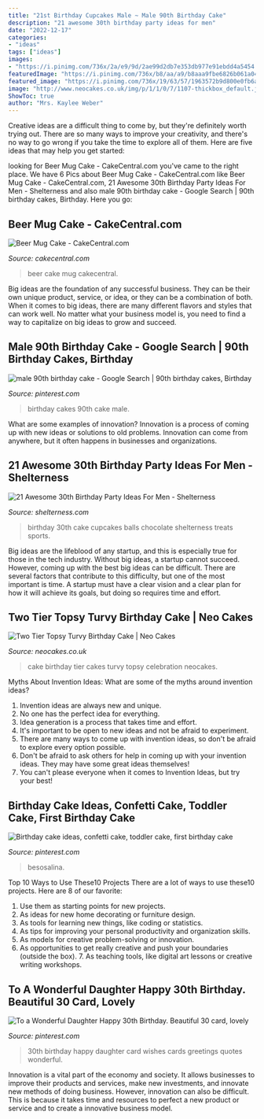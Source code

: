 ```yaml
---
title: "21st Birthday Cupcakes Male ~ Male 90th Birthday Cake"
description: "21 awesome 30th birthday party ideas for men"
date: "2022-12-17"
categories:
- "ideas"
tags: ["ideas"]
images:
- "https://i.pinimg.com/736x/2a/e9/9d/2ae99d2db7e353db977e91ebdd4a5454.jpg"
featuredImage: "https://i.pinimg.com/736x/b8/aa/a9/b8aaa9fbe6826b061a04c40e1f4b3960.jpg"
featured_image: "https://i.pinimg.com/736x/19/63/57/1963572b9d800e0fb6ae845bbbcb80c0--blue-birthday-cakes--birthday.jpg"
image: "http://www.neocakes.co.uk/img/p/1/1/0/7/1107-thickbox_default.jpg"
ShowToc: true
author: "Mrs. Kaylee Weber"
---
```



Creative ideas are a difficult thing to come by, but they're definitely worth trying out. There are so many ways to improve your creativity, and there's no way to go wrong if you take the time to explore all of them. Here are five ideas that may help you get started: 

	

		
looking for Beer Mug Cake - CakeCentral.com you've came to the right place. We have 6 Pics about Beer Mug Cake - CakeCentral.com like Beer Mug Cake - CakeCentral.com, 21 Awesome 30th Birthday Party Ideas For Men - Shelterness and also male 90th birthday cake - Google Search | 90th birthday cakes, Birthday. Here you go:
		
    
## Beer Mug Cake - CakeCentral.com

<img loading=lazy src="http://cdn001.cakecentral.com/gallery/2016/03/900_beer-mug-cake-934992J8UnG.jpeg" onerror="this.onerror=null;this.src='https://tse2.mm.bing.net/th?id=OIP.UWv3F2nd3ZwrMyyR2Xo3ywHaJ4&amp;pid=15.1';" alt="Beer Mug Cake - CakeCentral.com">

_Source: cakecentral.com_

>beer cake mug cakecentral. 

	

Big ideas are the foundation of any successful business. They can be their own unique product, service, or idea, or they can be a combination of both. When it comes to big ideas, there are many different flavors and styles that can work well. No matter what your business model is, you need to find a way to capitalize on big ideas to grow and succeed.

    
## Male 90th Birthday Cake - Google Search | 90th Birthday Cakes, Birthday

<img loading=lazy src="https://i.pinimg.com/736x/19/63/57/1963572b9d800e0fb6ae845bbbcb80c0--blue-birthday-cakes--birthday.jpg" onerror="this.onerror=null;this.src='https://tse3.mm.bing.net/th?id=OIP.1gZ_fzjvg8gzaqLpane3BQHaJ5&amp;pid=15.1';" alt="male 90th birthday cake - Google Search | 90th birthday cakes, Birthday">

_Source: pinterest.com_

>birthday cakes 90th cake male. 

	

What are some examples of innovation?
Innovation is a process of coming up with new ideas or solutions to old problems. Innovation can come from anywhere, but it often happens in businesses and organizations.

    
## 21 Awesome 30th Birthday Party Ideas For Men - Shelterness

<img loading=lazy src="https://i.shelterness.com/2017/02/19-cupcakes-and-favorite-beer-instead-of-a-birthday-cake.jpg" onerror="this.onerror=null;this.src='https://tse3.mm.bing.net/th?id=OIP.J8x-agjspB3_SHws4XPtYwHaKf&amp;pid=15.1';" alt="21 Awesome 30th Birthday Party Ideas For Men - Shelterness">

_Source: shelterness.com_

>birthday 30th cake cupcakes balls chocolate shelterness treats sports. 

	

Big ideas are the lifeblood of any startup, and this is especially true for those in the tech industry. Without big ideas, a startup cannot succeed. However, coming up with the best big ideas can be difficult. There are several factors that contribute to this difficulty, but one of the most important is time. A startup must have a clear vision and a clear plan for how it will achieve its goals, but doing so requires time and effort.

    
## Two Tier Topsy Turvy Birthday Cake | Neo Cakes

<img loading=lazy src="http://www.neocakes.co.uk/img/p/1/1/0/7/1107-thickbox_default.jpg" onerror="this.onerror=null;this.src='https://tse1.mm.bing.net/th?id=OIP.XwKrRlXdQ9m1da8776Tr_gHaHa&amp;pid=15.1';" alt="Two Tier Topsy Turvy Birthday Cake | Neo Cakes">

_Source: neocakes.co.uk_

>cake birthday tier cakes turvy topsy celebration neocakes. 

	

Myths About Invention Ideas: What are some of the myths around invention ideas?
1. Invention ideas are always new and unique.
2. No one has the perfect idea for everything.
3. Idea generation is a process that takes time and effort.
4. It's important to be open to new ideas and not be afraid to experiment.
5. There are many ways to come up with invention ideas, so don't be afraid to explore every option possible.
6. Don't be afraid to ask others for help in coming up with your invention ideas. They may have some great ideas themselves!
7. You can't please everyone when it comes to Invention Ideas, but try your best!

    
## Birthday Cake Ideas, Confetti Cake, Toddler Cake, First Birthday Cake

<img loading=lazy src="https://i.pinimg.com/736x/b8/aa/a9/b8aaa9fbe6826b061a04c40e1f4b3960.jpg" onerror="this.onerror=null;this.src='https://tse1.mm.bing.net/th?id=OIP.vslYvHrtEN0wKR8l9BoSvQHaJ3&amp;pid=15.1';" alt="Birthday cake ideas, confetti cake, toddler cake, first birthday cake">

_Source: pinterest.com_

>besosalina. 

	

Top 10 Ways to Use These10 Projects
There are a lot of ways to use these10 projects. Here are 8 of our favorite:
1. Use them as starting points for new projects.
2. As ideas for new home decorating or furniture design.
3. As tools for learning new things, like coding or statistics.
4. As tips for improving your personal productivity and organization skills.
5. As models for creative problem-solving or innovation.
6. As opportunities to get really creative and push your boundaries (outside the box).      7. As teaching tools, like digital art lessons or creative writing workshops. 
    
## To A Wonderful Daughter Happy 30th Birthday. Beautiful 30 Card, Lovely

<img loading=lazy src="https://i.pinimg.com/736x/2a/e9/9d/2ae99d2db7e353db977e91ebdd4a5454.jpg" onerror="this.onerror=null;this.src='https://tse1.mm.bing.net/th?id=OIP.OTpibIHZCB8SykLmU0RM9AHaKV&amp;pid=15.1';" alt="To a Wonderful Daughter Happy 30th Birthday. Beautiful 30 card, lovely">

_Source: pinterest.com_

>30th birthday happy daughter card wishes cards greetings quotes wonderful. 

	

Innovation is a vital part of the economy and society. It allows businesses to improve their products and services, make new investments, and innovate new methods of doing business. However, innovation can also be difficult. This is because it takes time and resources to perfect a new product or service and to create a innovative business model.


